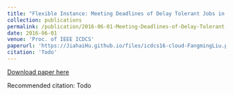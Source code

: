 ```yaml
---
title: "Flexible Instance: Meeting Deadlines of Delay Tolerant Jobs in The Cloud with Dynamic Pricing"
collection: publications
permalink: /publication/2016-06-01-Meeting-Deadlines-of-Delay-Tolerant-Jobs-in-The-Cloud-with-Dynamic-Pricing
date: 2016-06-01
venue: 'Proc. of IEEE ICDCS'
paperurl: 'https://JiahaiHu.github.io/files/icdcs16-cloud-FangmingLiu.pdf'
citation: 'Todo'
---
```


<a href='https://JiahaiHu.github.io/files/icdcs16-cloud-FangmingLiu.pdf'>Download paper here</a>

Recommended citation: Todo